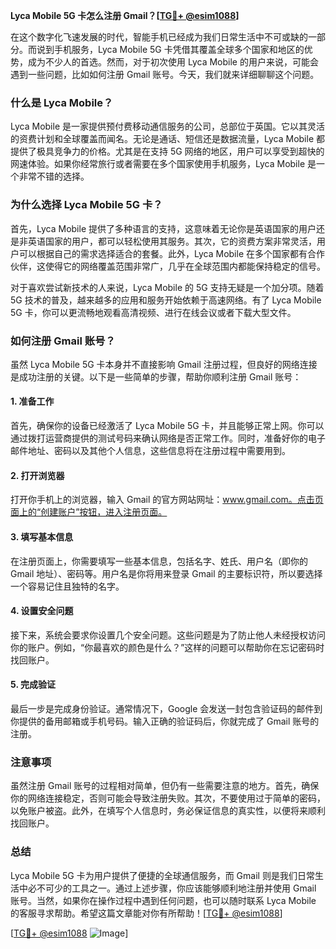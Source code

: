 **Lyca Mobile 5G 卡怎么注册 Gmail？[[TG💪+ @esim1088](https://t.me/s/esim1088)]**

在这个数字化飞速发展的时代，智能手机已经成为我们日常生活中不可或缺的一部分。而说到手机服务，Lyca Mobile 5G 卡凭借其覆盖全球多个国家和地区的优势，成为不少人的首选。然而，对于初次使用 Lyca Mobile 的用户来说，可能会遇到一些问题，比如如何注册 Gmail 账号。今天，我们就来详细聊聊这个问题。

### 什么是 Lyca Mobile？

Lyca Mobile 是一家提供预付费移动通信服务的公司，总部位于英国。它以其灵活的资费计划和全球覆盖而闻名。无论是通话、短信还是数据流量，Lyca Mobile 都提供了极具竞争力的价格。尤其是在支持 5G 网络的地区，用户可以享受到超快的网速体验。如果你经常旅行或者需要在多个国家使用手机服务，Lyca Mobile 是一个非常不错的选择。

### 为什么选择 Lyca Mobile 5G 卡？

首先，Lyca Mobile 提供了多种语言的支持，这意味着无论你是英语国家的用户还是非英语国家的用户，都可以轻松使用其服务。其次，它的资费方案非常灵活，用户可以根据自己的需求选择适合的套餐。此外，Lyca Mobile 在多个国家都有合作伙伴，这使得它的网络覆盖范围非常广，几乎在全球范围内都能保持稳定的信号。

对于喜欢尝试新技术的人来说，Lyca Mobile 的 5G 支持无疑是一个加分项。随着 5G 技术的普及，越来越多的应用和服务开始依赖于高速网络。有了 Lyca Mobile 5G 卡，你可以更流畅地观看高清视频、进行在线会议或者下载大型文件。

### 如何注册 Gmail 账号？

虽然 Lyca Mobile 5G 卡本身并不直接影响 Gmail 注册过程，但良好的网络连接是成功注册的关键。以下是一些简单的步骤，帮助你顺利注册 Gmail 账号：

#### 1. 准备工作

首先，确保你的设备已经激活了 Lyca Mobile 5G 卡，并且能够正常上网。你可以通过拨打运营商提供的测试号码来确认网络是否正常工作。同时，准备好你的电子邮件地址、密码以及其他个人信息，这些信息将在注册过程中需要用到。

#### 2. 打开浏览器

打开你手机上的浏览器，输入 Gmail 的官方网站网址：www.gmail.com。点击页面上的“创建账户”按钮，进入注册页面。

#### 3. 填写基本信息

在注册页面上，你需要填写一些基本信息，包括名字、姓氏、用户名（即你的 Gmail 地址）、密码等。用户名是你将用来登录 Gmail 的主要标识符，所以要选择一个容易记住且独特的名字。

#### 4. 设置安全问题

接下来，系统会要求你设置几个安全问题。这些问题是为了防止他人未经授权访问你的账户。例如，“你最喜欢的颜色是什么？”这样的问题可以帮助你在忘记密码时找回账户。

#### 5. 完成验证

最后一步是完成身份验证。通常情况下，Google 会发送一封包含验证码的邮件到你提供的备用邮箱或手机号码。输入正确的验证码后，你就完成了 Gmail 账号的注册。

### 注意事项

虽然注册 Gmail 账号的过程相对简单，但仍有一些需要注意的地方。首先，确保你的网络连接稳定，否则可能会导致注册失败。其次，不要使用过于简单的密码，以免账户被盗。此外，在填写个人信息时，务必保证信息的真实性，以便将来顺利找回账户。

### 总结

Lyca Mobile 5G 卡为用户提供了便捷的全球通信服务，而 Gmail 则是我们日常生活中必不可少的工具之一。通过上述步骤，你应该能够顺利地注册并使用 Gmail 账号。当然，如果你在操作过程中遇到任何问题，也可以随时联系 Lyca Mobile 的客服寻求帮助。希望这篇文章能对你有所帮助！[[TG💪+ @esim1088](https://t.me/s/esim1088)]

[[TG💪+ @esim1088](https://t.me/s/esim1088) ![Image](https://i.postimg.cc/4NQfJmqS/Snipaste-2025-05-13-00-14-12.png)]